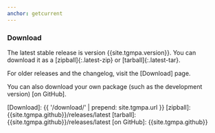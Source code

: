 ```yaml
---
anchor: getcurrent
---
```


### Download

The latest stable release is version <span class="version-number">{{site.tgmpa.version}}</span><span class="release-date"></span>. You can download it as a [zipball]{:.latest-zip} or [tarball]{:.latest-tar}.

For older releases and the changelog, visit the [Download] page.

You can also download your own package (such as the development version) [on GitHub].

[Download]: {{ '/download/' | prepend: site.tgmpa.url }}
[zipball]: {{site.tgmpa.github}}/releases/latest
[tarball]: {{site.tgmpa.github}}/releases/latest
[on GitHub]: {{site.tgmpa.github}}
